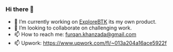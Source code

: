 ### Hi there 👋

<!--
**Furqankhanzada/Furqankhanzada** is a ✨ _special_ ✨ repository because its `README.md` (this file) appears on your GitHub profile.

Here are some ideas to get you started:

- 🔭 I’m currently working on ...
- 🌱 I’m currently learning ...
- 👯 I’m looking to collaborate on ...
- 🤔 I’m looking for help with ...
- 💬 Ask me about ...
- 📫 How to reach me: ...
- 😄 Pronouns: ...
- ⚡ Fun fact: ...
-->

- 🔭 I’m currently working on [ExploreBTK](https://explorebtk.com/) its my own product.
- 👯 I’m looking to collaborate on challenging work.
- 📫 How to reach me: furqan.khanzada@gmail.com
- 📫 Upwork: https://www.upwork.com/fl/~013a204a16ace5922f
